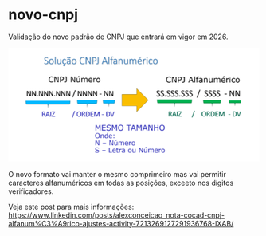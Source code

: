 # novo-cnpj

Validação do novo padrão de CNPJ que entrará em vigor em 2026.

![CNPJ alfanumérico](images/cnpj-alfanumerico.png)

O novo formato vai manter o mesmo comprimeiro mas vai permitir caracteres alfanuméricos em todas as posições, exceeto nos dígitos verificadores.

Veja este post para mais informações: https://www.linkedin.com/posts/alexconceicao_nota-cocad-cnpj-alfanum%C3%A9rico-ajustes-activity-7213269127291936768-IXAB/